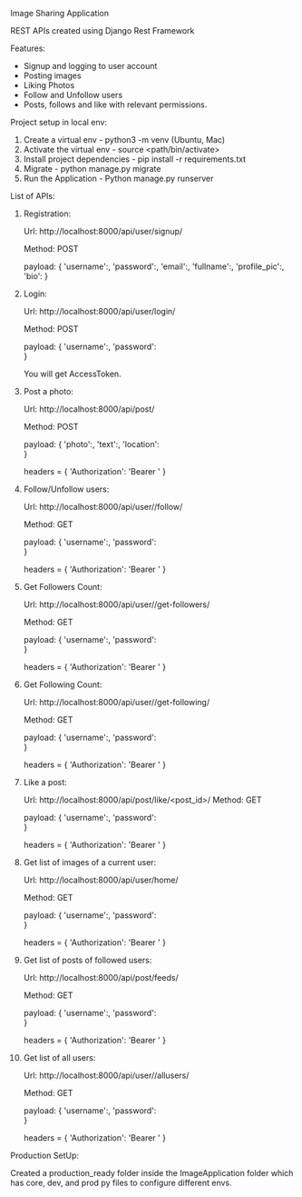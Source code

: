 Image Sharing Application

REST APIs created using Django Rest Framework

Features:
* Signup and logging to user account
* Posting images
* Liking Photos
* Follow and Unfollow users
* Posts, follows and like with relevant permissions.

Project setup in local env:
1. Create a virtual env - python3 -m venv <name>(Ubuntu, Mac)
2. Activate the virtual env - source <path/bin/activate>
3. Install project dependencies - pip install -r requirements.txt
4. Migrate - python manage.py migrate
5. Run the Application - Python manage.py runserver

List of APIs:
1. Registration:
	
	Url: http://localhost:8000/api/user/signup/
	
	Method: POST

	payload: {
		'username':<username>,
		'password':<password>,
		'email':<email>,
		'fullname':<fullname>,
		'profile_pic':<file>,
		'bio':<text>
	}

2. Login:
	
	Url: http://localhost:8000/api/user/login/
	
	Method: POST

	payload: {
		'username':<username>,
		'password':<password>		
	}

	You will get AccessToken.

3. Post a photo:
	
	Url: http://localhost:8000/api/post/
	
	Method: POST

	payload: {
		'photo':<photo>,
		'text':<text>,
		'location': <location>	
	}

	headers = {
  		'Authorization': 'Bearer <Token>'
	}

4. Follow/Unfollow users:

	Url: http://localhost:8000/api/user/<username>/follow/
	
	Method: GET

	payload: {
		'username':<username>,
		'password':<password>		
	}

	headers = {
  		'Authorization': 'Bearer <Token>'
	}

5. Get Followers Count:

	Url: http://localhost:8000/api/user/<username>/get-followers/
	
	Method: GET

	payload: {
		'username':<username>,
		'password':<password>		
	}

	headers = {
  		'Authorization': 'Bearer <Token>'
	}

6. Get Following Count:

	Url: http://localhost:8000/api/user/<username>/get-following/
	
	Method: GET

	payload: {
		'username':<username>,
		'password':<password>		
	}

	headers = {
  		'Authorization': 'Bearer <Token>'
	}

7. Like a post:

	Url: http://localhost:8000/api/post/like/<post_id>/
	Method: GET

	payload: {
		'username':<username>,
		'password':<password>		
	}

	headers = {
  		'Authorization': 'Bearer <Token>'
	}

8. Get list of images of a current user:

	Url: http://localhost:8000/api/user/home/
	
	Method: GET

	payload: {
		'username':<username>,
		'password':<password>		
	}

	headers = {
  		'Authorization': 'Bearer <Token>'
	}

9. Get list of posts of followed users:
	
	Url: http://localhost:8000/api/post/feeds/
	
	Method: GET

	payload: {
		'username':<username>,
		'password':<password>		
	}

	headers = {
  		'Authorization': 'Bearer <Token>'
	}

10. Get list of all users:

	Url: http://localhost:8000/api/user/<username>/allusers/
	
	Method: GET

	payload: {
		'username':<username>,
		'password':<password>		
	}

	headers = {
  		'Authorization': 'Bearer <Token>'
	}


Production SetUp:

Created a production_ready folder inside the ImageApplication folder which has core, dev, and prod py files to configure different envs.

